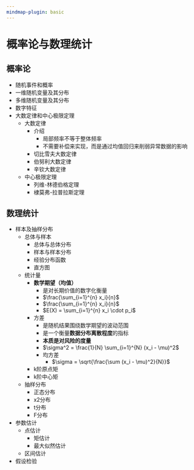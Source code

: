 ```yaml
---
mindmap-plugin: basic
---
```


# 概率论与数理统计
## 概率论
- 随机事件和概率
- 一维随机变量及其分布
- 多维随机变量及其分布
- 数字特征
- 大数定律和中心极限定理
    - 大数定律
	    - 介绍
		    - 局部频率不等于整体频率
		    - 不需要补偿来实现，而是通过均值回归来削弱异常数据的影响
        - 切比雪夫大数定律
        - 伯努利大数定律
        - 辛钦大数定律    
    - 中心极限定理 
        - 列维-林德伯格定理
        - 棣莫弗-拉普拉斯定理

## 数理统计
- 样本及抽样分布
    - 总体与样本
        - 总体与总体分布
        - 样本与样本分布
        - 经验分布函数
        - 直方图        
    - 统计量
        - **数学期望（均值）**
	        - 是对长期价值的数字化衡量
	        - $\frac{\sum_{i=1}^{n} x_i}{n}$
	        - $\frac{\sum_{i=1}^{n} x_i}{n}$
	        - $E(X) = \sum_{i=1}^{n} x_i \cdot p_i$
        - 方差
	        - 是随机结果围绕数学期望的波动范围
	        - 是一个衡量**数据分布离散程度**的指标
	        - **本质是对风险的度量**
	        - $\sigma^2 = \frac{1}{N} \sum_{i=1}^{N} (x_i - \mu)^2$
	        - 均方差
		        - $\sigma = \sqrt{\frac{\sum (x_i - \mu)^2}{N}}$
        - k阶原点矩
        - k阶中心矩
    - 抽样分布
        - 正态分布
        - x2分布
        - t分布
        - F分布  
- 参数估计          
    - 点估计
        - 矩估计
        - 最大似然估计
    - 区间估计
- 假设检验


